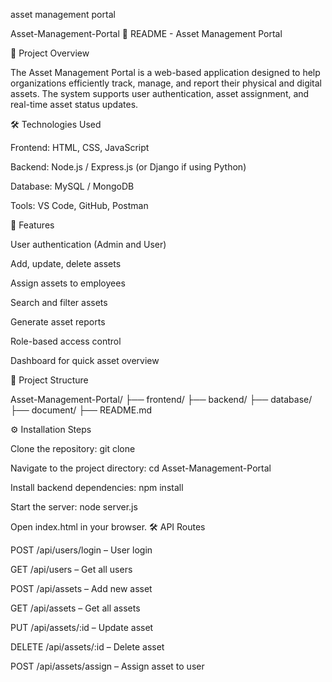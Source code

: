 asset management portal

Asset-Management-Portal
📘 README - Asset Management Portal

📂 Project Overview

The Asset Management Portal is a web-based application designed to help organizations efficiently track, manage, and report their physical and digital assets. The system supports user authentication, asset assignment, and real-time asset status updates.

🛠️ Technologies Used

Frontend: HTML, CSS, JavaScript

Backend: Node.js / Express.js (or Django if using Python)

Database: MySQL / MongoDB

Tools: VS Code, GitHub, Postman

🚀 Features

User authentication (Admin and User)

Add, update, delete assets

Assign assets to employees

Search and filter assets

Generate asset reports

Role-based access control

Dashboard for quick asset overview

📁 Project Structure

Asset-Management-Portal/ ├── frontend/ ├── backend/ ├── database/ ├── document/ ├── README.md

⚙️ Installation Steps

Clone the repository:
git clone

Navigate to the project directory:
cd Asset-Management-Portal

Install backend dependencies:
npm install

Start the server:
node server.js

Open index.html in your browser.
🛠️ API Routes

POST /api/users/login – User login

GET /api/users – Get all users

POST /api/assets – Add new asset

GET /api/assets – Get all assets

PUT /api/assets/:id – Update asset

DELETE /api/assets/:id – Delete asset

POST /api/assets/assign – Assign asset to user
